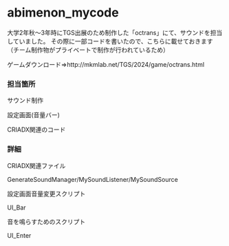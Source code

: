 # abimenon_mycode
大学2年秋～3年時にTGS出展のため制作した「octrans」にて、サウンドを担当していました。
その際に一部コードを書いたので、こちらに載せておきます（チーム制作物がプライベートで制作が行われているため）
<p>ゲームダウンロード⇒http://mkmlab.net/TGS/2024/game/octrans.html

### 担当箇所
サウンド制作<p>
設定画面(音量バー)<p>
CRIADX関連のコード<p>

### 詳細
CRIADX関連ファイル<p>
  GenerateSoundManager/MySoundListener/MySoundSource<p>
<p>
設定画面音量変更スクリプト<p>
  UI_Bar<p>
<p>
音を鳴らすためのスクリプト<p>
  UI_Enter
</p>
